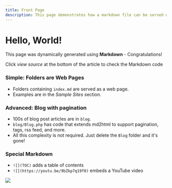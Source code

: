 ```yaml
---
title: Front Page
description: This page demonstrates how a markdown file can be served with md2html
---
```


# Hello, World!

This page was dynamically generated using **Markdown** - Congratulations!

Click _view source_ at the bottom of the article to check the Markdown code

### Simple: Folders are Web Pages

* Folders containing `index.md` are served as a web page.
* Examples are in the _Sample Sites_ section.

### Advanced: Blog with pagination

* 100s of blog post articles are in `blog`.
* `blog/Blog.php` has code that extends md2html to support pagination, tags, rss feed, and more.
* All this complexity is not required. Just delete the `Blog` folder and it's gone!

### Special Markdown

  * `![](TOC)` adds a table of contents
  * `![](https://youtu.be/9bZkp7q19f0)` embeds a YouTube video

![](https://youtu.be/9bZkp7q19f0)